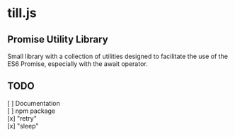 # till.js

## Promise Utility Library

Small library with a collection of utilities designed to facilitate the use of the ES6 Promise, especially with the await operator.


## TODO

[ ] Documentation  
[ ] npm package  
[x] "retry"  
[x] "sleep"
